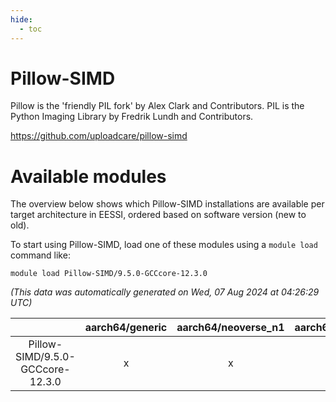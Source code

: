 ```yaml
---
hide:
  - toc
---
```


Pillow-SIMD
===========


Pillow is the 'friendly PIL fork' by Alex Clark and Contributors. PIL is the Python Imaging Library by Fredrik Lundh and Contributors.

https://github.com/uploadcare/pillow-simd
# Available modules


The overview below shows which Pillow-SIMD installations are available per target architecture in EESSI, ordered based on software version (new to old).

To start using Pillow-SIMD, load one of these modules using a `module load` command like:

```shell
module load Pillow-SIMD/9.5.0-GCCcore-12.3.0
```

*(This data was automatically generated on Wed, 07 Aug 2024 at 04:26:29 UTC)*  

| |aarch64/generic|aarch64/neoverse_n1|aarch64/neoverse_v1|x86_64/generic|x86_64/amd/zen2|x86_64/amd/zen3|x86_64/amd/zen4|x86_64/intel/haswell|x86_64/intel/skylake_avx512|
| :---: | :---: | :---: | :---: | :---: | :---: | :---: | :---: | :---: | :---: |
|Pillow-SIMD/9.5.0-GCCcore-12.3.0|x|x|x|x|x|x|x|x|x|
